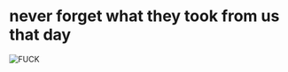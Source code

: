 # never forget what they took from us that day 

![FUCK](https://github.com/FRACTUREDSTAR/FRACTUREDSTAR/assets/157716427/9e0e0af8-a128-4f3a-9ded-04b9c341120b)
